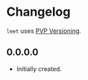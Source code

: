 # Changelog

`leet` uses [PVP Versioning][1].

## 0.0.0.0

* Initially created.

[1]: https://pvp.haskell.org
